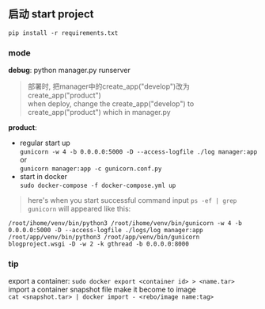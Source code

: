 ## 启动 start project  
`pip install -r requirements.txt`  

### mode
**debug**: python manager.py runserver  

> 部署时, 把manager中的create_app("develop")改为create_app("product")  
> when deploy, change the create_app("develop") to create_app("product") which in manager.py

**product**:   
- regular start up  
  `gunicorn -w 4 -b 0.0.0.0:5000 -D --access-logfile ./log manager:app`  
  or  
  `gunicorn manager:app -c gunicorn.conf.py`  
- start in docker  
  `sudo docker-compose -f docker-compose.yml up`

> here's when you start successful command input `ps -ef | grep gunicorn` will appeared like this:
```
/root/ihome/venv/bin/python3 /root/ihome/venv/bin/gunicorn -w 4 -b 0.0.0.0:5000 -D --access-logfile ./logs/log manager:app
/root/app/venv/bin/python3 /root/app/venv/bin/gunicorn blogproject.wsgi -D -w 2 -k gthread -b 0.0.0.0:8000
```

### tip
export a container: `sudo docker export <container id> > <name.tar>`  
import a container snapshot file make it become to image  
`cat <snapshot.tar> | docker import - <rebo/image name:tag>`
